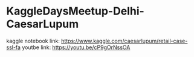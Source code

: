 # KaggleDaysMeetup-Delhi-CaesarLupum
kaggle notebook link: https://www.kaggle.com/caesarlupum/retail-case-ssl-fa
youtbe link: https://youtu.be/cP9gOrNssOA
